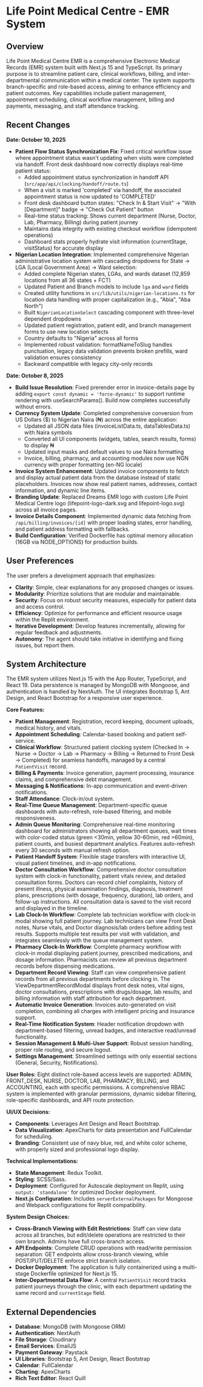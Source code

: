 # Life Point Medical Centre - EMR System

## Overview
Life Point Medical Centre EMR is a comprehensive Electronic Medical Records (EMR) system built with Next.js 15 and TypeScript. Its primary purpose is to streamline patient care, clinical workflows, billing, and inter-departmental communication within a medical center. The system supports branch-specific and role-based access, aiming to enhance efficiency and patient outcomes. Key capabilities include patient management, appointment scheduling, clinical workflow management, billing and payments, messaging, and staff attendance tracking.

## Recent Changes
**Date: October 10, 2025**
- **Patient Flow Status Synchronization Fix**: Fixed critical workflow issue where appointment status wasn't updating when visits were completed via handoff. Front desk dashboard now correctly displays real-time patient status:
  - Added appointment status synchronization in handoff API (`src/app/api/clocking/handoff/route.ts`)
  - When a visit is marked 'completed' via handoff, the associated appointment status is now updated to 'COMPLETED'
  - Front desk dashboard button states: "Check In & Start Visit" → "With [Department]" badge → "Check Out Patient" button
  - Real-time status tracking: Shows current department (Nurse, Doctor, Lab, Pharmacy, Billing) during patient journey
  - Maintains data integrity with existing checkout workflow (idempotent operations)
  - Dashboard stats properly hydrate visit information (currentStage, visitStatus) for accurate display
- **Nigerian Location Integration**: Implemented comprehensive Nigerian administrative location system with cascading dropdowns for State → LGA (Local Government Area) → Ward selection:
  - Added complete Nigerian states, LGAs, and wards dataset (12,859 locations from all 36 states + FCT)
  - Updated Patient and Branch models to include `lga` and `ward` fields
  - Created utility functions in `src/lib/utils/nigerian-locations.ts` for location data handling with proper capitalization (e.g., "Abia", "Aba North")
  - Built `NigerianLocationSelect` cascading component with three-level dependent dropdowns
  - Updated patient registration, patient edit, and branch management forms to use new location selects
  - Country defaults to "Nigeria" across all forms
  - Implemented robust validation: formatNameToSlug handles punctuation, legacy data validation prevents broken prefills, ward validation ensures consistency
  - Backward compatible with legacy city-only records

**Date: October 8, 2025**
- **Build Issue Resolution**: Fixed prerender error in invoice-details page by adding `export const dynamic = 'force-dynamic'` to support runtime rendering with useSearchParams(). Build now completes successfully without errors.
- **Currency System Update**: Completed comprehensive conversion from US Dollars ($) to Nigerian Naira (₦) across the entire application:
  - Updated all JSON data files (invoiceListData.ts, dataTablesData.ts) with Naira symbols
  - Converted all UI components (widgets, tables, search results, forms) to display ₦
  - Updated input masks and default values to use Naira formatting
  - Invoice, billing, pharmacy, and accounting modules now use NGN currency with proper formatting (en-NG locale)
- **Invoice System Enhancement**: Updated invoice components to fetch and display actual patient data from the database instead of static placeholders. Invoices now show real patient names, addresses, contact information, and dynamic line items.
- **Branding Update**: Replaced Dreams EMR logo with custom Life Point Medical Centre logo (lifepoint-logo-dark.svg and lifepoint-logo.svg) across all invoice pages.
- **Invoice Details Component**: Implemented dynamic data fetching from `/api/billing/invoices/[id]` with proper loading states, error handling, and patient address formatting with fallbacks.
- **Build Configuration**: Verified Dockerfile has optimal memory allocation (16GB via NODE_OPTIONS) for production builds.

## User Preferences
The user prefers a development approach that emphasizes:
- **Clarity**: Simple, clear explanations for any proposed changes or issues.
- **Modularity**: Prioritize solutions that are modular and maintainable.
- **Security**: Focus on robust security measures, especially for patient data and access control.
- **Efficiency**: Optimize for performance and efficient resource usage within the Replit environment.
- **Iterative Development**: Develop features incrementally, allowing for regular feedback and adjustments.
- **Autonomy**: The agent should take initiative in identifying and fixing issues, but report them.

## System Architecture
The EMR system utilizes Next.js 15 with the App Router, TypeScript, and React 19. Data persistence is managed by MongoDB with Mongoose, and authentication is handled by NextAuth. The UI integrates Bootstrap 5, Ant Design, and React Bootstrap for a responsive user experience.

**Core Features:**
-   **Patient Management**: Registration, record keeping, document uploads, medical history, and vitals.
-   **Appointment Scheduling**: Calendar-based booking and patient self-service.
-   **Clinical Workflow**: Structured patient clocking system (Checked In → Nurse → Doctor → Lab → Pharmacy → Billing → Returned to Front Desk → Completed) for seamless handoffs, managed by a central `PatientVisit` record.
-   **Billing & Payments**: Invoice generation, payment processing, insurance claims, and comprehensive debt management.
-   **Messaging & Notifications**: In-app communication and event-driven notifications.
-   **Staff Attendance**: Clock-in/out system.
-   **Real-Time Queue Management**: Department-specific queue dashboards with auto-refresh, role-based filtering, and mobile responsiveness.
-   **Admin Queue Monitoring**: Comprehensive real-time monitoring dashboard for administrators showing all department queues, wait times with color-coded status (green <30min, yellow 30-60min, red >60min), patient counts, and busiest department analytics. Features auto-refresh every 30 seconds with manual refresh option.
-   **Patient Handoff System**: Flexible stage transfers with interactive UI, visual patient timelines, and in-app notifications.
-   **Doctor Consultation Workflow**: Comprehensive doctor consultation system with clock-in functionality, patient vitals review, and detailed consultation forms. Doctors can record chief complaints, history of present illness, physical examination findings, diagnosis, treatment plans, prescriptions (with dosage, frequency, duration), lab orders, and follow-up instructions. All consultation data is saved to the visit record and displayed in the timeline.
-   **Lab Clock-In Workflow**: Complete lab technician workflow with clock-in modal showing full patient journey. Lab technicians can view Front Desk notes, Nurse vitals, and Doctor diagnosis/lab orders before adding test results. Supports multiple test results per visit with validation, and integrates seamlessly with the queue management system.
-   **Pharmacy Clock-In Workflow**: Complete pharmacy workflow with clock-in modal displaying patient journey, prescribed medications, and dosage information. Pharmacists can review all previous department records before dispensing medications.
-   **Department Record Viewing**: Staff can view comprehensive patient records from all previous departments before clocking in. The ViewDepartmentRecordModal displays front desk notes, vital signs, doctor consultations, prescriptions with drugs/dosage, lab results, and billing information with staff attribution for each department.
-   **Automatic Invoice Generation**: Invoices auto-generated on visit completion, combining all charges with intelligent pricing and insurance support.
-   **Real-Time Notification System**: Header notification dropdown with department-based filtering, unread badges, and interactive read/unread functionality.
-   **Session Management & Multi-User Support**: Robust session handling, proper role routing, and secure logout.
-   **Settings Management**: Streamlined settings with only essential sections (General, Security, Notifications).

**User Roles:** Eight distinct role-based access levels are supported: ADMIN, FRONT_DESK, NURSE, DOCTOR, LAB, PHARMACY, BILLING, and ACCOUNTING, each with specific permissions. A comprehensive RBAC system is implemented with granular permissions, dynamic sidebar filtering, role-specific dashboards, and API route protection.

**UI/UX Decisions:**
-   **Components**: Leverages Ant Design and React Bootstrap.
-   **Data Visualization**: ApexCharts for data presentation and FullCalendar for scheduling.
-   **Branding**: Consistent use of navy blue, red, and white color scheme, with properly sized and professional logo display.

**Technical Implementations:**
-   **State Management**: Redux Toolkit.
-   **Styling**: SCSS/Sass.
-   **Deployment**: Configured for Autoscale deployment on Replit, using `output: 'standalone'` for optimized Docker deployment.
-   **Next.js Configuration**: Includes `serverExternalPackages` for Mongoose and Webpack configurations for Replit compatibility.

**System Design Choices:**
-   **Cross-Branch Viewing with Edit Restrictions**: Staff can view data across all branches, but edit/delete operations are restricted to their own branch. Admins have full cross-branch access.
-   **API Endpoints**: Complete CRUD operations with read/write permission separation: GET endpoints allow cross-branch viewing, while POST/PUT/DELETE enforce strict branch isolation.
-   **Docker Deployment**: The application is fully containerized using a multi-stage Dockerfile optimized for Next.js 15.
-   **Inter-Departmental Data Flow**: A central `PatientVisit` record tracks patient journeys through the clinic, with each department updating the same record and `currentStage` field.

## External Dependencies
-   **Database**: MongoDB (with Mongoose ORM)
-   **Authentication**: NextAuth
-   **File Storage**: Cloudinary
-   **Email Services**: EmailJS
-   **Payment Gateway**: Paystack
-   **UI Libraries**: Bootstrap 5, Ant Design, React Bootstrap
-   **Calendar**: FullCalendar
-   **Charting**: ApexCharts
-   **Rich Text Editor**: React Quill